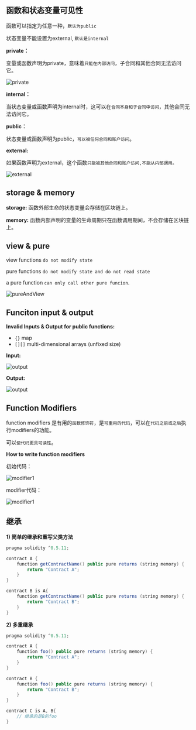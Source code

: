 ## 函数和状态变量可见性

函数可以指定为任意一种，`默认为public`

状态变量不能设置为external, `默认是internal`

**private：**

变量或函数声明为private，意味着`只能在内部访问`，子合同和其他合同无法访问它。

![private](../../images/blockchain/private.png)

**internal：**

当状态变量或函数声明为internal时，这可以在`合同本身和子合同中访问`，其他合同无法访问它。

**public：**

状态变量或函数声明为public，`可以被任何合同和账户访问`。

**external:**

如果函数声明为external，这个函数`只能被其他合同和账户访问,不能从内部调用。`

![external](../../images/blockchain/external.png)

## storage & memory

**storage:** 函数外部生命的状态变量会存储在区块链上。

**memory:** 函数内部声明的变量的生命周期只在函数调用期间，不会存储在区块链上。

## view & pure

view functions `do not modify state`

pure functions `do not modify state and do not read state`

a pure function `can only call other pure funcion`.

![pureAndView](../../images/blockchain/pureAndView.png)

## Funciton input & output

**Invalid Inputs & Output for public functions:**

- `{}` map
- `[][]` multi-dimensional arrays (unfixed size)

**Input:**

![output](../../images/blockchain/input.png)

**Output:**

![output](../../images/blockchain/output.png)

## Function Modifiers

function modifiers 是有用的`函数修饰符`，是`可重用的代码`，可以在`代码之前或之后`执行modifiers的功能。

可以`使代码更具可读性`。

**How to write function modifiers**

初始代码：

![modifier1](../../images/blockchain/modifier1.png)

modifier代码：

![modifier1](../../images/blockchain/modifier2.png)

## 继承

**1) 简单的继承和重写父类方法**

```java
pragma solidity ^0.5.11;

contract A {
    function getContractName() public pure returns (string memory) {
        return "Contract A";
    }
}

contract B is A{
    function getContractName() public pure returns (string memory) {
        return "Contract B";
    }
}
```

**2) 多重继承**

```java
pragma solidity ^0.5.11;

contract A {
    function foo() public pure returns (string memory) {
        return "Contract A";
    }
}

contract B {
    function foo() public pure returns (string memory) {
        return "Contract B";
    }
}

contract C is A, B{
    // 继承的是B的foo
}
```

